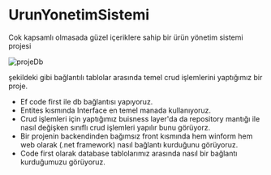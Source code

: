 # UrunYonetimSistemi
Cok kapsamlı olmasada güzel içeriklere sahip bir ürün yönetim sistemi projesi

![projeDb](https://user-images.githubusercontent.com/84086596/169818127-328dfd79-cfb1-4d4a-88b9-c4afef4c6e50.png)

şekildeki gibi bağlantılı tablolar arasında temel crud işlemlerini yaptığımız bir proje.
* Ef code first ile db bağlantısı yapıyoruz.
* Entites kısmında Interface en temel manada kullanıyoruz.
* Crud işlemleri için yaptığımız buisness layer'da da repository mantığı ile nasıl değişken sınıflı crud işlemleri
yapılır bunu görüyorz.
* Bir projenin backendinden bağımsız front kısmında hem winform hem web olarak (.net framework) nasıl bağlantı kurduğunu görüyoruz.
* Code first olarak database tablolarımız arasında nasıl bir bağlantı kurduğumuzu görüyoruz.
